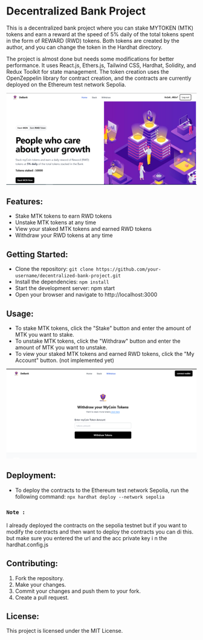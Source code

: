 # Decentralized Bank Project


This is a decentralized bank project where you can stake MYTOKEN (MTK) tokens and earn a reward at the speed of 5% daily of the total tokens spent in the form of REWARD (RWD) tokens. Both tokens are created by the author, and you can change the token in the Hardhat directory.


The project is almost done but needs some modifications for better performance. It uses React.js, Ethers.js, Tailwind CSS, Hardhat, Solidity, and Redux Toolkit for state management. The token creation uses the OpenZeppelin library for contract creation, and the contracts are currently deployed on the Ethereum test network Sepolia.

![this is hero image of the project](/public/hero.png)

## Features:

- Stake MTK tokens to earn RWD tokens
- Unstake MTK tokens at any time
- View your staked MTK tokens and earned RWD tokens
- Withdraw your RWD tokens at any time


## Getting Started:

- Clone the repository: `git clone https://github.com/your-username/decentralized-bank-project.git`
- Install the dependencies: `npm install`
- Start the development server: npm start
- Open your browser and navigate to http://localhost:3000


## Usage:

- To stake MTK tokens, click the "Stake" button and enter the amount of MTK you want to stake.
- To unstake MTK tokens, click the "Withdraw" button and enter the amount of MTK you want to unstake.
- To view your staked MTK tokens and earned RWD tokens, click the "My Account" button. (not implemented yet)


![this is withdraw page image of the project](/public/other.png)

## Deployment:

- To deploy the contracts to the Ethereum test network Sepolia, run the following command: `npx hardhat deploy --network sepolia`

### `Note : `

I already deployed the contracts on the sepolia testnet but if you want to modify the contracts and then want to deploy the contracts you can di this. but make sure you entered the url and the acc private key i n the hardhat.config.js

## Contributing:

1. Fork the repository.
2. Make your changes.
3. Commit your changes and push them to your fork.
4. Create a pull request.


## License:

This project is licensed under the MIT License.



